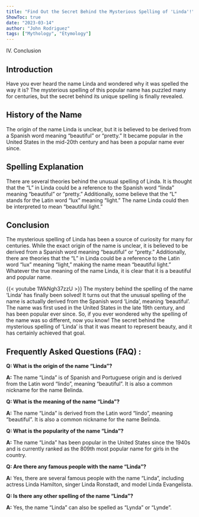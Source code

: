 ```yaml
---
title: "Find Out the Secret Behind the Mysterious Spelling of 'Linda'!"
ShowToc: true 
date: "2023-03-14"
author: "John Rodriguez" 
tags: ["Mythology", "Etymology"]
---
```

IV. Conclusion

## Introduction 
Have you ever heard the name Linda and wondered why it was spelled the way it is? The mysterious spelling of this popular name has puzzled many for centuries, but the secret behind its unique spelling is finally revealed. 

## History of the Name
The origin of the name Linda is unclear, but it is believed to be derived from a Spanish word meaning “beautiful” or “pretty.” It became popular in the United States in the mid-20th century and has been a popular name ever since. 

## Spelling Explanation
There are several theories behind the unusual spelling of Linda. It is thought that the “L” in Linda could be a reference to the Spanish word “linda” meaning “beautiful” or “pretty.” Additionally, some believe that the “L” stands for the Latin word “lux” meaning “light.” The name Linda could then be interpreted to mean “beautiful light.” 

## Conclusion
The mysterious spelling of Linda has been a source of curiosity for many for centuries. While the exact origin of the name is unclear, it is believed to be derived from a Spanish word meaning “beautiful” or “pretty.” Additionally, there are theories that the “L” in Linda could be a reference to the Latin word “lux” meaning “light,” making the name mean “beautiful light.” Whatever the true meaning of the name Linda, it is clear that it is a beautiful and popular name.

{{< youtube 1WkNgh37zzU >}} 
The mystery behind the spelling of the name ‘Linda’ has finally been solved! It turns out that the unusual spelling of the name is actually derived from the Spanish word ‘Linda’, meaning ‘beautiful’. The name was first used in the United States in the late 19th century, and has been popular ever since. So, if you ever wondered why the spelling of the name was so different, now you know! The secret behind the mysterious spelling of ‘Linda’ is that it was meant to represent beauty, and it has certainly achieved that goal.

## Frequently Asked Questions (FAQ) :
**Q: What is the origin of the name “Linda”?**

**A:** The name “Linda” is of Spanish and Portuguese origin and is derived from the Latin word “lindo”, meaning “beautiful”. It is also a common nickname for the name Belinda.

**Q: What is the meaning of the name “Linda”?**

**A:** The name “Linda” is derived from the Latin word “lindo”, meaning “beautiful”. It is also a common nickname for the name Belinda.

**Q: What is the popularity of the name “Linda”?**

**A:** The name “Linda” has been popular in the United States since the 1940s and is currently ranked as the 809th most popular name for girls in the country.

**Q: Are there any famous people with the name “Linda”?**

**A:** Yes, there are several famous people with the name “Linda”, including actress Linda Hamilton, singer Linda Ronstadt, and model Linda Evangelista.

**Q: Is there any other spelling of the name “Linda”?**

**A:** Yes, the name “Linda” can also be spelled as “Lynda” or “Lynde”.





